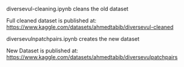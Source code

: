diversevul-cleaning.ipynb cleans the old dataset

Full cleaned dataset is published at: https://www.kaggle.com/datasets/ahmedtabib/diversevul-cleaned



diversevulnpatchpairs.ipynb creates the new dataset

New Dataset is published at: https://www.kaggle.com/datasets/ahmedtabib/diversevulpatchpairs

